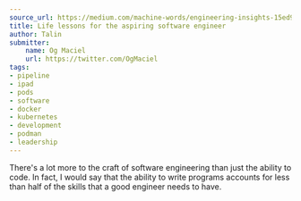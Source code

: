 ```yaml
---
source_url: https://medium.com/machine-words/engineering-insights-15ed954bbcf7
title: Life lessons for the aspiring software engineer
author: Talin
submitter:
    name: Og Maciel
    url: https://twitter.com/OgMaciel
tags:
- pipeline
- ipad
- pods
- software
- docker
- kubernetes
- development
- podman
- leadership
---
```


There's a lot more to the craft of software engineering than just the ability to code. In fact, I would say that the ability to write programs accounts for less than half of the skills that a good engineer needs to have.
